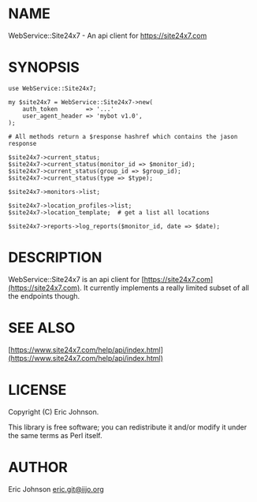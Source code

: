 # NAME

WebService::Site24x7 - An api client for https://site24x7.com

# SYNOPSIS

    use WebService::Site24x7;

    my $site24x7 = WebService::Site24x7->new(
        auth_token        => '...'
        user_agent_header => 'mybot v1.0',
    );

    # All methods return a $response hashref which contains the jason response

    $site24x7->current_status;
    $site24x7->current_status(monitor_id => $monitor_id);
    $site24x7->current_status(group_id => $group_id);
    $site24x7->current_status(type => $type);

    $site24x7->monitors->list;

    $site24x7->location_profiles->list;
    $site24x7->location_template;  # get a list all locations

    $site24x7->reports->log_reports($monitor_id, date => $date);

# DESCRIPTION

WebService::Site24x7 is an api client for [https://site24x7.com](https://site24x7.com).  It
currently implements a really limited subset of all the endpoints though.

# SEE ALSO

[https://www.site24x7.com/help/api/index.html](https://www.site24x7.com/help/api/index.html)

# LICENSE

Copyright (C) Eric Johnson.

This library is free software; you can redistribute it and/or modify
it under the same terms as Perl itself.

# AUTHOR

Eric Johnson <eric.git@iijo.org>
